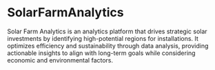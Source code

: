 # SolarFarmAnalytics 
Solar Farm Analytics is an analytics platform that drives strategic solar investments by identifying high-potential regions for installations. It optimizes efficiency and sustainability through data analysis, providing actionable insights to align with long-term goals while considering economic and environmental factors.
